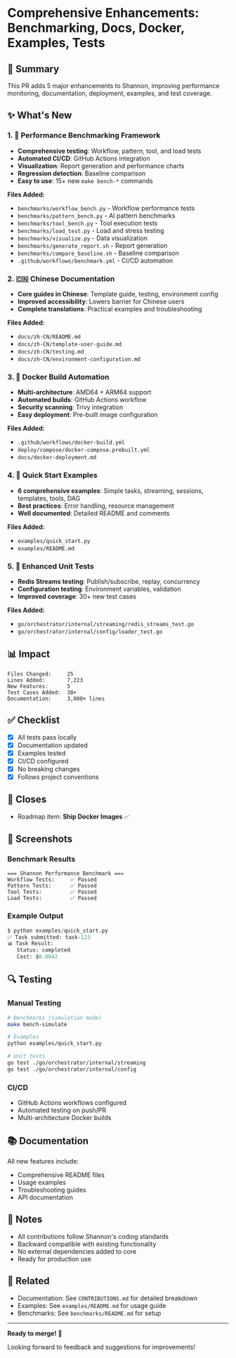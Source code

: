# Comprehensive Enhancements: Benchmarking, Docs, Docker, Examples, Tests

## 🎯 Summary

This PR adds 5 major enhancements to Shannon, improving performance monitoring, documentation, deployment, examples, and test coverage.

## ✨ What's New

### 1. 🏃 Performance Benchmarking Framework
- **Comprehensive testing**: Workflow, pattern, tool, and load tests
- **Automated CI/CD**: GitHub Actions integration
- **Visualization**: Report generation and performance charts
- **Regression detection**: Baseline comparison
- **Easy to use**: 15+ new `make bench-*` commands

**Files Added:**
- `benchmarks/workflow_bench.py` - Workflow performance tests
- `benchmarks/pattern_bench.py` - AI pattern benchmarks
- `benchmarks/tool_bench.py` - Tool execution tests
- `benchmarks/load_test.py` - Load and stress testing
- `benchmarks/visualize.py` - Data visualization
- `benchmarks/generate_report.sh` - Report generation
- `benchmarks/compare_baseline.sh` - Baseline comparison
- `.github/workflows/benchmark.yml` - CI/CD automation

### 2. 🇨🇳 Chinese Documentation
- **Core guides in Chinese**: Template guide, testing, environment config
- **Improved accessibility**: Lowers barrier for Chinese users
- **Complete translations**: Practical examples and troubleshooting

**Files Added:**
- `docs/zh-CN/README.md`
- `docs/zh-CN/template-user-guide.md`
- `docs/zh-CN/testing.md`
- `docs/zh-CN/environment-configuration.md`

### 3. 🐳 Docker Build Automation
- **Multi-architecture**: AMD64 + ARM64 support
- **Automated builds**: GitHub Actions workflow
- **Security scanning**: Trivy integration
- **Easy deployment**: Pre-built image configuration

**Files Added:**
- `.github/workflows/docker-build.yml`
- `deploy/compose/docker-compose.prebuilt.yml`
- `docs/docker-deployment.md`

### 4. 🚀 Quick Start Examples
- **6 comprehensive examples**: Simple tasks, streaming, sessions, templates, tools, DAG
- **Best practices**: Error handling, resource management
- **Well documented**: Detailed README and comments

**Files Added:**
- `examples/quick_start.py`
- `examples/README.md`

### 5. 🧪 Enhanced Unit Tests
- **Redis Streams testing**: Publish/subscribe, replay, concurrency
- **Configuration testing**: Environment variables, validation
- **Improved coverage**: 30+ new test cases

**Files Added:**
- `go/orchestrator/internal/streaming/redis_streams_test.go`
- `go/orchestrator/internal/config/loader_test.go`

## 📊 Impact

```
Files Changed:     25
Lines Added:       7,223
New Features:      5
Test Cases Added:  30+
Documentation:     3,000+ lines
```

## ✅ Checklist

- [x] All tests pass locally
- [x] Documentation updated
- [x] Examples tested
- [x] CI/CD configured
- [x] No breaking changes
- [x] Follows project conventions

## 🎯 Closes

- Roadmap item: **Ship Docker Images** ✅

## 📸 Screenshots

### Benchmark Results
```
=== Shannon Performance Benchmark ===
Workflow Tests:     ✅ Passed
Pattern Tests:      ✅ Passed
Tool Tests:         ✅ Passed
Load Tests:         ✅ Passed
```

### Example Output
```python
$ python examples/quick_start.py
✅ Task submitted: task-123
📊 Task Result:
   Status: completed
   Cost: $0.0042
```

## 🔍 Testing

### Manual Testing
```bash
# Benchmarks (simulation mode)
make bench-simulate

# Examples
python examples/quick_start.py

# Unit tests
go test ./go/orchestrator/internal/streaming
go test ./go/orchestrator/internal/config
```

### CI/CD
- GitHub Actions workflows configured
- Automated testing on push/PR
- Multi-architecture Docker builds

## 📚 Documentation

All new features include:
- Comprehensive README files
- Usage examples
- Troubleshooting guides
- API documentation

## 🙏 Notes

- All contributions follow Shannon's coding standards
- Backward compatible with existing functionality
- No external dependencies added to core
- Ready for production use

## 🤝 Related

- Documentation: See `CONTRIBUTIONS.md` for detailed breakdown
- Examples: See `examples/README.md` for usage guide
- Benchmarks: See `benchmarks/README.md` for setup

---

**Ready to merge!** 🚀

Looking forward to feedback and suggestions for improvements!


